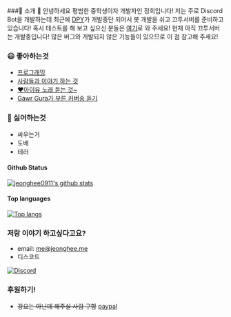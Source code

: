 ###📃 소개
👋 안녕하세요 평범한 중학생이자 개발자인 정희입니다!
저는 주로 Discord Bot을 개발하는데 최근에 [DPY](https://github.com/Rapptz/discord.py)가 개발중단 되어서 봇 개발을 쉬고
끄투서버를 준비하고 있습니다! 혹시 테스트를 해 보고 싶으신 분들은 [여기](https://discord.gg/z7KnVM66F2)로 와 주세요!
현재 아직 끄투서버는 개발중입니다! 많은 버그와 개발되지 않은 기능들이 있으므로 이 점 참고해 주세요!

### 😃 좋아하는것

- [프로그래밍](https://www.python.org/)
- [사람들과 이야기 하는 것](https://discord.gg/2J8aW8Fhe2)
- [♥️아이유 노래 듣는 것~](https://music.youtube.com/channel/UCTUR0sVEkD8T5MlSHqgaI_Q?feature=share)
- [Gawr Gura가 부른 커버송 듣기](https://youtube.com/playlist?list=PLBaQipOTMedLA33YrvAp0iycjcgc56ccn)

### 🤬 싫어하는것

- 싸우는거
- 도배
- 테러


#### Github Status

[![jeonghee0911's github stats](https://github-readme-stats.vercel.app/api?username=jeongheegenius&theme=solarized-dark&show_icons=true)](https://github.com/jeongheegenius)

#### Top languages

[![Top langs](https://github-readme-stats.vercel.app/api/top-langs?username=jeongheegenius&theme=solarized-dark&show_icons=true)](https://github.com/jeongheegenius)

### 저랑 이야기 하고싶다고요?
- email: [me@jeonghee.me](mailto:me@jeonghee.me)
- 디스코드 

[![Discord](https://discord.c99.nl/widget/theme-3/673471748599054336.png)](https://discord.com/users/673471748599054336)

### 후원하기!
- ~~강요는 아닌데 해주실 사람 구함~~ [paypal](https://www.paypal.me/jeongheegenius)
